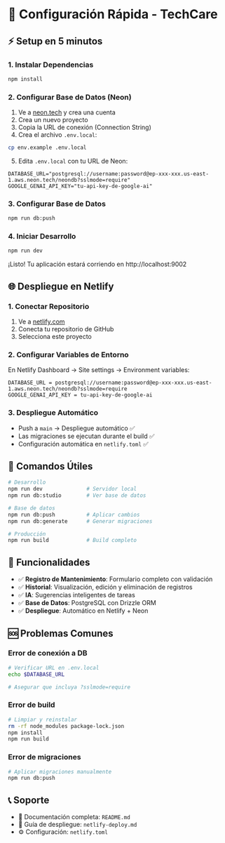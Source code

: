 # 🚀 Configuración Rápida - TechCare

## ⚡ Setup en 5 minutos

### 1. Instalar Dependencias

```bash
npm install
```

### 2. Configurar Base de Datos (Neon)

1. Ve a [neon.tech](https://neon.tech) y crea una cuenta
2. Crea un nuevo proyecto
3. Copia la URL de conexión (Connection String)
4. Crea el archivo `.env.local`:

```bash
cp env.example .env.local
```

5. Edita `.env.local` con tu URL de Neon:

```env
DATABASE_URL="postgresql://username:password@ep-xxx-xxx.us-east-1.aws.neon.tech/neondb?sslmode=require"
GOOGLE_GENAI_API_KEY="tu-api-key-de-google-ai"
```

### 3. Configurar Base de Datos

```bash
npm run db:push
```

### 4. Iniciar Desarrollo

```bash
npm run dev
```

¡Listo! Tu aplicación estará corriendo en http://localhost:9002

## 🌐 Despliegue en Netlify

### 1. Conectar Repositorio

1. Ve a [netlify.com](https://netlify.com)
2. Conecta tu repositorio de GitHub
3. Selecciona este proyecto

### 2. Configurar Variables de Entorno

En Netlify Dashboard → Site settings → Environment variables:

```
DATABASE_URL = postgresql://username:password@ep-xxx-xxx.us-east-1.aws.neon.tech/neondb?sslmode=require
GOOGLE_GENAI_API_KEY = tu-api-key-de-google-ai
```

### 3. Despliegue Automático

- Push a `main` → Despliegue automático ✅
- Las migraciones se ejecutan durante el build ✅
- Configuración automática en `netlify.toml` ✅

## 🔧 Comandos Útiles

```bash
# Desarrollo
npm run dev              # Servidor local
npm run db:studio        # Ver base de datos

# Base de datos
npm run db:push          # Aplicar cambios
npm run db:generate      # Generar migraciones

# Producción
npm run build            # Build completo
```

## 🎯 Funcionalidades

- ✅ **Registro de Mantenimiento**: Formulario completo con validación
- ✅ **Historial**: Visualización, edición y eliminación de registros
- ✅ **IA**: Sugerencias inteligentes de tareas
- ✅ **Base de Datos**: PostgreSQL con Drizzle ORM
- ✅ **Despliegue**: Automático en Netlify + Neon

## 🆘 Problemas Comunes

### Error de conexión a DB

```bash
# Verificar URL en .env.local
echo $DATABASE_URL

# Asegurar que incluya ?sslmode=require
```

### Error de build

```bash
# Limpiar y reinstalar
rm -rf node_modules package-lock.json
npm install
npm run build
```

### Error de migraciones

```bash
# Aplicar migraciones manualmente
npm run db:push
```

## 📞 Soporte

- 📖 Documentación completa: `README.md`
- 🚀 Guía de despliegue: `netlify-deploy.md`
- ⚙️ Configuración: `netlify.toml`
